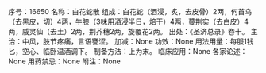 序号：16650
名称：白花蛇散
组成：白花蛇（酒浸，炙，去皮骨）2两，何首乌（去黑皮，切）4两，牛膝（3味用酒浸半日，焙干）4两，蔓荆实（去白皮）4两，威灵仙（去土）2两，荆芥穗2两，旋覆花2两。
出处：《圣济总录》卷十。
主治：中风，肢节疼痛，言语謇涩。
加减：None
功效：None
用法用量：每服1钱匕，空心、临卧温酒调下。
制备方法：上为末。
临床应用：None
各家论述：None
用药禁忌：None
附注：None
